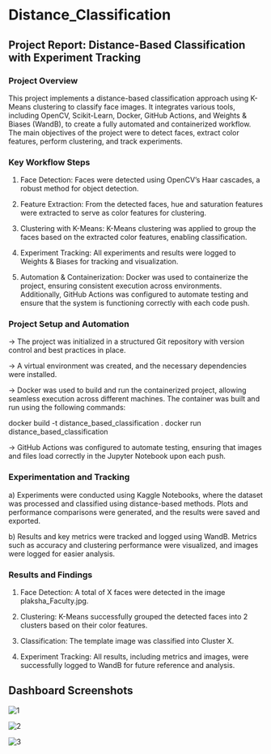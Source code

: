 # Distance_Classification
## Project Report: Distance-Based Classification with Experiment Tracking

### Project Overview
This project implements a distance-based classification approach using K-Means clustering to classify face images. It integrates various tools, including OpenCV, Scikit-Learn, Docker, GitHub Actions, and Weights & Biases (WandB), to create a fully automated and containerized workflow. The main objectives of the project were to detect faces, extract color features, perform clustering, and track experiments.

### Key Workflow Steps

1. Face Detection: Faces were detected using OpenCV’s Haar cascades, a robust method for object detection.

2. Feature Extraction: From the detected faces, hue and saturation features were extracted to serve as color features for clustering.

3. Clustering with K-Means: K-Means clustering was applied to group the faces based on the extracted color features, enabling classification.

4. Experiment Tracking: All experiments and results were logged to Weights & Biases for tracking and visualization.

5. Automation & Containerization: Docker was used to containerize the project, ensuring consistent execution across environments. Additionally, GitHub Actions was configured to automate testing and ensure that the system is functioning correctly with each code push.

### Project Setup and Automation

-> The project was initialized in a structured Git repository with version control and best practices in place.

-> A virtual environment was created, and the necessary dependencies were installed.

-> Docker was used to build and run the containerized project, allowing seamless execution across different machines. The container was built and run using the following commands:

docker build -t distance_based_classification .
docker run distance_based_classification

-> GitHub Actions was configured to automate testing, ensuring that images and files load correctly in the Jupyter Notebook upon each push.

### Experimentation and Tracking

a) Experiments were conducted using Kaggle Notebooks, where the dataset was processed and classified using distance-based methods. Plots and performance comparisons were generated, and the results were saved and exported.

b) Results and key metrics were tracked and logged using WandB. Metrics such as accuracy and clustering performance were visualized, and images were logged for easier analysis.

### Results and Findings

1. Face Detection: A total of X faces were detected in the image plaksha_Faculty.jpg.
  
2. Clustering: K-Means successfully grouped the detected faces into 2 clusters based on their color features.
  
3. Classification: The template image was classified into Cluster X.

4. Experiment Tracking: All results, including metrics and images, were successfully logged to WandB for future reference and analysis.

## Dashboard Screenshots

![1](https://github.com/user-attachments/assets/263c9603-3c73-4486-9f05-19fc6a361b5c)

![2](https://github.com/user-attachments/assets/032a91ae-353a-4a2f-ad31-68da6b4f85d9)

![3](https://github.com/user-attachments/assets/825314e6-7690-464f-b10a-a20f52dc7efb)



